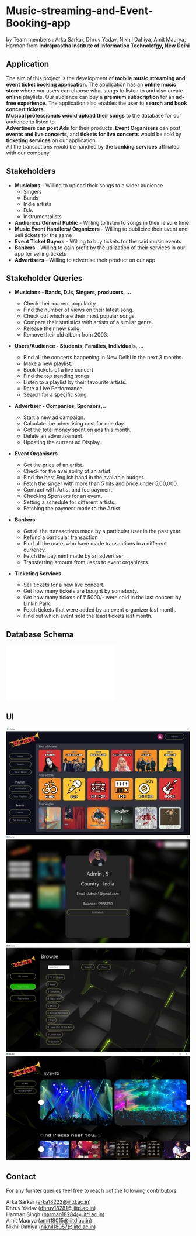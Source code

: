 # Music-streaming-and-Event-Booking-app 

by Team members : Arka Sarkar, Dhruv Yadav, Nikhil Dahiya, Amit Maurya, Harman from **Indraprastha Institute of Information Technolofgy, New Delhi**

## Application 

The aim of this project is the development of **mobile music streaming and event ticket booking application**. The application has an **online music store** where our users can choose what songs to listen to and also create **online** playlists. Our audience can buy a **premium subscription** for an **ad-free experience**. The application also enables the user to **search and book concert tickets**.<br>
**Musical professionals would upload their songs** to the database for our audience to listen to. <br>
**Advertisers can post Ads** for their products. **Event Organisers** can post **events and live concerts**, and **tickets for live concerts** would be sold by **ticketing services** on our application. <br>
All the transactions would be handled by the **banking services** affiliated with our company. 

## Stakeholders

* **Musicians** - Willing to upload their songs to a wider audience
  * Singers
  * Bands
  * Indie artists
  * DJs
  * Instrumentalists
* **Audience/ General Public** - Willing to listen to songs in their leisure time
* **Music Event Handlers/ Organizers** - Willing to publicize their event and sell tickets for the same
* **Event Ticket Buyers** - Willing to buy tickets for the said music events
* **Bankers** - Willing to gain profit by the utilization of their services in our app for selling tickets
* **Advertisers** - Willing to advertise their product on our app

## Stakeholder Queries 
* **Musicians - Bands, DJs, Singers, producers, ...**
  * Check their current popularity.
  * Find the number of views on their latest song.
  * Check out which are their most popular songs.
  * Compare their statistics with artists of a similar genre.
  * Release their new song.
  * Remove their old album from 2003.

* **Users/Audience - Students, Families, Individuals, ...**
  * Find all the concerts happening in New Delhi in the next 3 months.
  * Make a new playlist.
  * Book tickets of a live concert
  * Find the top trending songs
  * Listen to a playlist by their favourite artists.
  * Rate a Live Performance.
  * Search for a specific song.

* **Advertiser - Companies, Sponsors,..**
  * Start a new ad campaign.
  * Calculate the advertising cost for one day.
  * Get the total money spent on ads this month.
  * Delete an advertisement.
  * Updating the current ad Display.
* **Event Organisers**
  * Get the price of an artist.
  * Check for the availability of an artist.
  * Find the best English band in the available budget.
  * Fetch the singer with more than 5 hits and price under 5,00,000.
  * Contract with Artist and fee payment.
  * Checking Sponsors for an event.
  * Setting a schedule for different artists.
  * Fetching the payment made to the Artist.

* **Bankers**
  * Get all the transactions made by a particular user in the past year.
  * Refund a particular transaction
  * Find all the users who have made transactions in a different currency.
  * Fetch the payment made by an advertiser.
  * Transferring amount from users to event organizers.

* **Ticketing Services**
  * Sell tickets for a new live concert.
  * Get how many tickets are bought by somebody.
  * Get how many tickets of ₹ 5000/- were sold in the last concert by Linkin Park.
  * Fetch tickets that were added by an event organizer last month.
  * Find out which event sold the least tickets last month.


## Database Schema
![Schema](readme_images/schema_diag1.pdf?raw=true "Title")


## UI
![Home Page](readme_images/4.png)
![User Page](readme_images/3.png)
![Search Page](readme_images/6.png)
![Event Page](readme_images/2.png)


## Contact

For any furhter queries feel free to reach out the following contributors. <br>

Arka Sarkar (arka18222@iiitd.ac.in)  <br>
Dhruv Yadav (dhruv18281@iiitd.ac.in) <br>
Harman Singh (harman18284@iiitd.ac.in) <br>
Amit Maurya (amit18015@iiitd.ac.in) <br>
Nikhil Dahiya (nikhil18057@iiitd.ac.in) <br>

